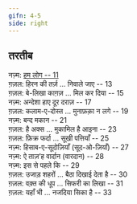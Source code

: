 ```yaml
---
gifn: 4-5
side: right
---
```

## तरतीब

नज़्म: [हम लोग -- 11](/Hanoz?book#13)  
ग़ज़ल: हिरन की तर्ज़ … निवाले जाए -- 13  
ग़ज़ल: बे-लिखा काग़ज़ … मिल कर दिया -- 15  
नज़्म: अन्देशा हाए दूर दराज़ -- 17  
ग़ज़ल: कलाम-ए-दोस्त … मुनाफ़क़ा न लगे -- 19  
नज़्म: बन्द मकान -- 21  
ग़ज़ल: है अक्स … मुकामिल है आइना -- 23  
ग़ज़ल: फ़िक्र फर्दा … सूखी पत्तियाँ -- 25  
नज़्म: हिसाब-ए-सूदोज़ियाँ (सूद-ओ-ज़ियाँ) -- 27  
नज़्म: ऐ ताज़’ह वार्दान (वारदान) -- 28  
नज़्म: इस से पहले कि -- 29  
ग़ज़ल: उजाड़ शहरों … बैठा दिखाई देता है -- 30  
ग़ज़ल: वक़्त की धूप … सिफरी का लिखा -- 31  
ग़ज़ल: यहाँ भी … नजदिया सिका है -- 33